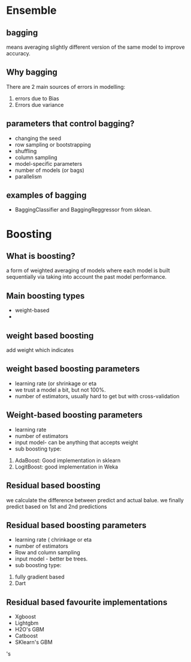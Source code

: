 # Ensemble
## bagging
means averaging slightly different version of the same model to improve accuracy.
## Why bagging
There are 2 main sources of errors in modelling:
1. errors due to Bias
2. Errors due variance
## parameters that control bagging?
- changing the seed
- row sampling or bootstrapping
- shuffling
- column sampling
- model-specific parameters
- number of models (or bags)
- parallelism

## examples of bagging
- BaggingClassifier and BaggingReggressor from sklean.

# Boosting
## What is boosting?
a form of weighted averaging of models where each model is built sequentially via taking into account the past model performance.

## Main boosting types
- weight-based
- 

## weight based boosting
add weight which indicates 

## weight based boosting parameters
- learning rate (or shrinkage or eta
- we trust a model a bit, but not 100%.
- number of estimators, usually hard to get but with cross-validation

## Weight-based boosting parameters
- learning rate
- number of estimators
- input model- can be anything that accepts weight
- sub boosting type:
 1. AdaBoost: Good implementation in sklearn
 2. LogitBoost: good implementation in Weka

## Residual based boosting
we calculate the difference between predict and actual balue.
we finally predict based on 1st and 2nd predictions

## Residual based boosting parameters
- learning rate ( chrinkage or eta
- number of estimators
- Row and column sampling
- input model - better be trees.
- sub boosting type:
1. fully gradient based
2. Dart

## Residual based favourite implementations
- Xgboost
- Lightgbm
- H2O's GBM
- Catboost
- SKlearn's GBM


's









